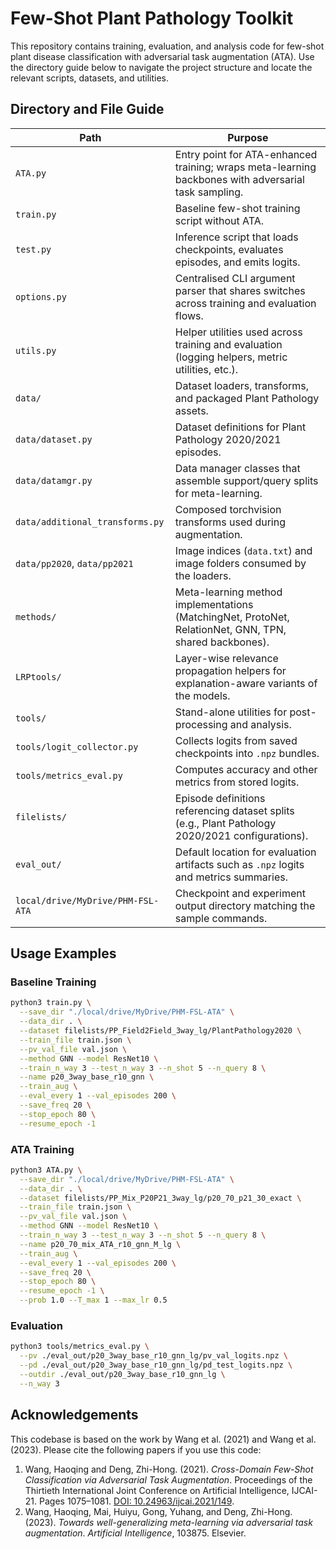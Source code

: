 # Few-Shot Plant Pathology Toolkit

This repository contains training, evaluation, and analysis code for few-shot plant disease classification with adversarial task augmentation (ATA). Use the directory guide below to navigate the project structure and locate the relevant scripts, datasets, and utilities.

## Directory and File Guide
| Path | Purpose |
| --- | --- |
| `ATA.py` | Entry point for ATA-enhanced training; wraps meta-learning backbones with adversarial task sampling. |
| `train.py` | Baseline few-shot training script without ATA. |
| `test.py` | Inference script that loads checkpoints, evaluates episodes, and emits logits. |
| `options.py` | Centralised CLI argument parser that shares switches across training and evaluation flows. |
| `utils.py` | Helper utilities used across training and evaluation (logging helpers, metric utilities, etc.). |
| `data/` | Dataset loaders, transforms, and packaged Plant Pathology assets. |
| `data/dataset.py` | Dataset definitions for Plant Pathology 2020/2021 episodes. |
| `data/datamgr.py` | Data manager classes that assemble support/query splits for meta-learning. |
| `data/additional_transforms.py` | Composed torchvision transforms used during augmentation. |
| `data/pp2020`, `data/pp2021` | Image indices (`data.txt`) and image folders consumed by the loaders. |
| `methods/` | Meta-learning method implementations (MatchingNet, ProtoNet, RelationNet, GNN, TPN, shared backbones). |
| `LRPtools/` | Layer-wise relevance propagation helpers for explanation-aware variants of the models. |
| `tools/` | Stand-alone utilities for post-processing and analysis. |
| `tools/logit_collector.py` | Collects logits from saved checkpoints into `.npz` bundles. |
| `tools/metrics_eval.py` | Computes accuracy and other metrics from stored logits. |
| `filelists/` | Episode definitions referencing dataset splits (e.g., Plant Pathology 2020/2021 configurations). |
| `eval_out/` | Default location for evaluation artifacts such as `.npz` logits and metrics summaries. |
| `local/drive/MyDrive/PHM-FSL-ATA` | Checkpoint and experiment output directory matching the sample commands. |


## Usage Examples

### Baseline Training
```bash
python3 train.py \
  --save_dir "./local/drive/MyDrive/PHM-FSL-ATA" \
  --data_dir . \
  --dataset filelists/PP_Field2Field_3way_lg/PlantPathology2020 \
  --train_file train.json \
  --pv_val_file val.json \
  --method GNN --model ResNet10 \
  --train_n_way 3 --test_n_way 3 --n_shot 5 --n_query 8 \
  --name p20_3way_base_r10_gnn \
  --train_aug \
  --eval_every 1 --val_episodes 200 \
  --save_freq 20 \
  --stop_epoch 80 \
  --resume_epoch -1
```

### ATA Training
```bash
python3 ATA.py \
  --save_dir "./local/drive/MyDrive/PHM-FSL-ATA" \
  --data_dir . \
  --dataset filelists/PP_Mix_P20P21_3way_lg/p20_70_p21_30_exact \
  --train_file train.json \
  --pv_val_file val.json \
  --method GNN --model ResNet10 \
  --train_n_way 3 --test_n_way 3 --n_shot 5 --n_query 8 \
  --name p20_70_mix_ATA_r10_gnn_M_lg \
  --train_aug \
  --eval_every 1 --val_episodes 200 \
  --save_freq 20 \
  --stop_epoch 80 \
  --resume_epoch -1 \
  --prob 1.0 --T_max 1 --max_lr 0.5
```

### Evaluation
```bash
python3 tools/metrics_eval.py \
  --pv ./eval_out/p20_3way_base_r10_gnn_lg/pv_val_logits.npz \
  --pd ./eval_out/p20_3way_base_r10_gnn_lg/pd_test_logits.npz \
  --outdir ./eval_out/p20_3way_base_r10_gnn_lg \
  --n_way 3
```

## Acknowledgements

This codebase is based on the work by Wang et al. (2021) and Wang et al. (2023). Please cite the following papers if you use this code:

1. Wang, Haoqing and Deng, Zhi-Hong. (2021). *Cross-Domain Few-Shot Classification via Adversarial Task Augmentation*. Proceedings of the Thirtieth International Joint Conference on Artificial Intelligence, IJCAI-21. Pages 1075–1081. [DOI: 10.24963/ijcai.2021/149](https://doi.org/10.24963/ijcai.2021/149).
2. Wang, Haoqing, Mai, Huiyu, Gong, Yuhang, and Deng, Zhi-Hong. (2023). *Towards well-generalizing meta-learning via adversarial task augmentation*. *Artificial Intelligence*, 103875. Elsevier.
